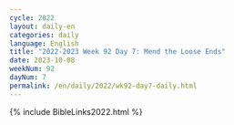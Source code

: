 ```yaml
---
cycle: 2022
layout: daily-en
categories: daily
language: English
title: "2022-2023 Week 92 Day 7: Mend the Loose Ends"
date: 2023-10-08
weekNum: 92
dayNum: 7
permalink: /en/daily/2022/wk92-day7-daily.html
---
```



{% include BibleLinks2022.html %}

